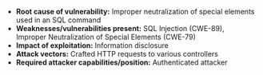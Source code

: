 - **Root cause of vulnerability:** Improper neutralization of special elements used in an SQL command
- **Weaknesses/vulnerabilities present:** SQL Injection (CWE-89), Improper Neutralization of Special Elements (CWE-79)
- **Impact of exploitation:** Information disclosure
- **Attack vectors:** Crafted HTTP requests to various controllers
- **Required attacker capabilities/position:** Authenticated attacker